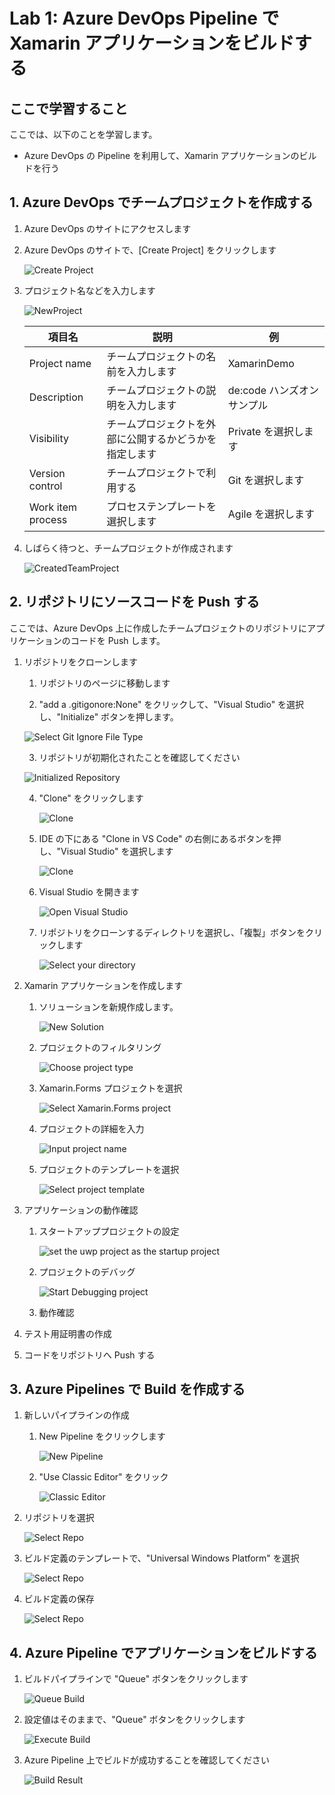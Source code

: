 # Lab 1: Azure DevOps Pipeline で Xamarin アプリケーションをビルドする

## ここで学習すること

ここでは、以下のことを学習します。

- Azure DevOps の Pipeline を利用して、Xamarin アプリケーションのビルドを行う

## 1. Azure DevOps でチームプロジェクトを作成する

1. Azure DevOps のサイトにアクセスします

2. Azure DevOps のサイトで、[Create Project] をクリックします

    ![Create Project](./screenshots/CreateTeamProject.png)

3. プロジェクト名などを入力します

    ![NewProject](./screenshots/CreateNewProject.png)

    |項目名|説明|例|
    |----|----|----|
    |Project name|チームプロジェクトの名前を入力します|XamarinDemo|
    |Description|チームプロジェクトの説明を入力します|de:code ハンズオンサンプル|
    |Visibility|チームプロジェクトを外部に公開するかどうかを指定します|Private を選択します|
    |Version control|チームプロジェクトで利用する |Git を選択します|
    |Work item process|プロセステンプレートを選択します|Agile を選択します|

4. しばらく待つと、チームプロジェクトが作成されます

    ![CreatedTeamProject](./screenshots/ProjectHome.png)

## 2. リポジトリにソースコードを Push する

ここでは、Azure DevOps 上に作成したチームプロジェクトのリポジトリにアプリケーションのコードを Push します。

1. リポジトリをクローンします
   1. リポジトリのページに移動します

   2. "add a .gitigonore:None" をクリックして、"Visual Studio" を選択し、"Initialize" ボタンを押します。

     ![Select Git Ignore File Type ](./screenshots/SelectGitIgnoreType.png)

   3. リポジトリが初期化されたことを確認してください

     ![Initialized Repository](./screenshots/InitializedRepository.png)

   4. "Clone" をクリックします

        ![Clone](./screenshots/ClickCloneButton.png)

   5. IDE の下にある "Clone in VS Code" の右側にあるボタンを押し、"Visual Studio" を選択します

        ![Clone](./screenshots/IDESelectVisualStudio.png)

   6. Visual Studio を開きます

        ![Open Visual Studio](./screenshots/OpenMsVsSelector.png)

   7. リポジトリをクローンするディレクトリを選択し、「複製」ボタンをクリックします

        ![Select your directory](./screenshots/ChooseRepoDirectory.png)

2. Xamarin アプリケーションを作成します

   1. ソリューションを新規作成します。

        ![New Solution](./screenshots/CreateSolutionInTeamExploter.png)

   2. プロジェクトのフィルタリング

        ![Choose project type](./screenshots/FilterProjectType.png)

   3. Xamarin.Forms プロジェクトを選択

        ![Select Xamarin.Forms project](./screenshots/SelectXamarinFormsProject.png)

   4. プロジェクトの詳細を入力

        ![Input project name](./screenshots/ProjectConfiguration.png)

   5. プロジェクトのテンプレートを選択

        ![Select project template](./screenshots/ChooseProjectTemplate.png)

3. アプリケーションの動作確認

   1. スタートアッププロジェクトの設定

        ![set the uwp project as the startup project](./screenshots/SetStartupProjectInSolutionExplorer.png)

   2. プロジェクトのデバッグ

        ![Start Debugging project](./screenshots/DebugUWPProject.png)

   3. 動作確認

4. テスト用証明書の作成


5. コードをリポジトリへ Push する

## 3. Azure Pipelines で Build を作成する

1. 新しいパイプラインの作成
   1. New Pipeline をクリックします

        ![New Pipeline](./screenshots/NewPipeline.png)

   2. "Use Classic Editor" をクリック

        ![Classic Editor](./screenshots/UseClassicEditor.png)

2. リポジトリを選択

     ![Select Repo](./screenshots/SelectYourRepo.png)

3. ビルド定義のテンプレートで、"Universal Windows Platform" を選択

     ![Select Repo](./screenshots/SelectABuildTemplate.png)

4. ビルド定義の保存

     ![Select Repo](./screenshots/SaveBuildPipeline.png)

## 4. Azure Pipeline でアプリケーションをビルドする

1. ビルドパイプラインで "Queue" ボタンをクリックします

     ![Queue Build](./screenshots/ClickQueue.png)

2. 設定値はそのままで、"Queue" ボタンをクリックします

     ![Execute Build](./screenshots/ExecuteQueue.png)

3. Azure Pipeline 上でビルドが成功することを確認してください

     ![Build Result](./screenshots/BuildResult.png)
